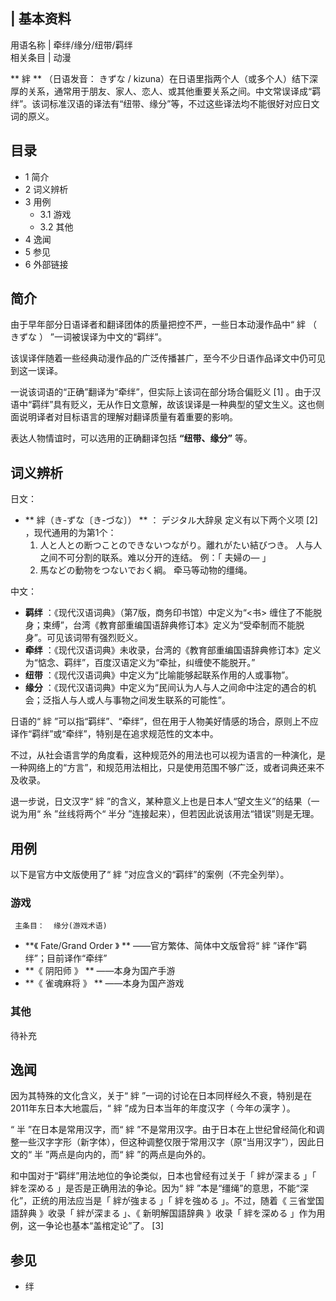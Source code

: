 |  **基本资料**  
---  
用语名称  |  牵绊/缘分/纽带/羁绊   
相关条目  |  动漫   
  
** 絆  ** （日语发音：  きずな  /
kizuna）在日语里指两个人（或多个人）结下深厚的关系，通常用于朋友、家人、恋人、或其他重要关系之间。中文常误译成“羁绊”。该词标准汉语的译法有“纽带、缘分”等，不过这些译法均不能很好对应日文词的原义。

##  目录

  * 1  简介 
  * 2  词义辨析 
  * 3  用例 
    * 3.1  游戏 
    * 3.2  其他 
  * 4  逸闻 
  * 5  参见 
  * 6  外部链接 

##  简介

由于早年部分日语译者和翻译团体的质量把控不严，一些日本动漫作品中“  絆  （  きずな  ）  ”一词被误译为中文的“羁绊”。

该误译伴随着一些经典动漫作品的广泛传播甚广，至今不少日语作品译文中仍可见到这一误译。

一说该词语的“正确”翻译为“牵绊”，但实际上该词在部分场合偏贬义  [1]
。由于汉语中“羁绊”具有贬义，无从作日文意解，故该误译是一种典型的望文生义。这也侧面说明译者对目标语言的理解对翻译质量有着重要的影响。

表达人物情谊时，可以选用的正确翻译包括 **“纽带、缘分”** 等。

##  词义辨析

日文：

  * ** 絆（き-ずな〔き-づな〕）  ** ：  デジタル大辞泉  定义有以下两个义项  [2]  ，现代通用的为第1个： 
    1. 人と人との断つことのできないつながり。離れがたい結びつき。  人与人之间不可分割的联系。难以分开的连结。 例：「  夫婦の—  」 
    2. 馬などの動物をつないでおく綱。  牵马等动物的缰绳。 

中文：

  * **羁绊** ：《现代汉语词典》（第7版，商务印书馆）中定义为“<书> 缠住了不能脱身；束缚”，台湾《教育部重编国语辞典修订本》定义为“受牵制而不能脱身”。可见该词带有强烈贬义。 
  * **牵绊** ：《现代汉语词典》未收录，台湾的《教育部重编国语辞典修订本》定义为“惦念、羁绊”，百度汉语定义为“牵扯，纠缠使不能脱开。” 
  * **纽带** ：《现代汉语词典》中定义为“比喻能够起联系作用的人或事物”。 
  * **缘分** ：《现代汉语词典》中定义为“民间认为人与人之间命中注定的遇合的机会；泛指人与人或人与事物之间发生联系的可能性”。 

日语的“  絆  ”可以指“羁绊”、“牵绊”，但在用于人物美好情感的场合，原则上不应译作“羁绊”或“牵绊”，特别是在追求规范性的文本中。

不过，从社会语言学的角度看，这种规范外的用法也可以视为语言的一种演化，是一种网络上的“方言”，和规范用法相比，只是使用范围不够广泛，或者词典还来不及收录。

退一步说，日文汉字“  絆  ”的含义，某种意义上也是日本人“望文生义”的结果（一说为用“  糸  ”丝线将两个“  半分
”连接起来），但若因此说该用法“错误”则是无理。

##  用例

以下是官方中文版使用了“  絆  ”对应含义的“羁绊”的案例（不完全列举）。

###  游戏

     主条目：  缘分(游戏术语) 

  * **《 Fate/Grand Order  》 ** ——官方繁体、简体中文版曾将“  絆  ”译作“羁绊”；目前译作“牵绊” 
  * **《 阴阳师  》 ** ——本身为国产手游 
  * **《 雀魂麻将  》 ** ——本身为国产游戏 

###  其他

待补充

##  逸闻

因为其特殊的文化含义，关于“  絆  ”一词的讨论在日本同样经久不衰，特别是在2011年东日本大地震后，“  絆  ”成为日本当年的年度汉字（  今年の漢字
）。

“  半  ”在日本是常用汉字，而“  絆
”不是常用汉字。由于日本在上世纪曾经简化和调整一些汉字字形（新字体），但这种调整仅限于常用汉字（原“当用汉字”），因此日文的“  半  ”两点是向内的，而“
絆  ”的两点是向外的。

和中国对于“羁绊”用法地位的争论类似，日本也曾经有过关于「  絆が深まる  」「  絆を深める  」是否是正确用法的争论。因为“  絆
”本是“缰绳”的意思，不能“深化”，正统的用法应当是「  絆が強まる  」「  絆を強める  」。不过，随着《  三省堂国語辞典  》收录「  絆が深まる
」、《  新明解国語辞典  》收录「  絆を深める  」作为用例，这一争论也基本“盖棺定论”了。  [3]

##  参见

  * 绊 